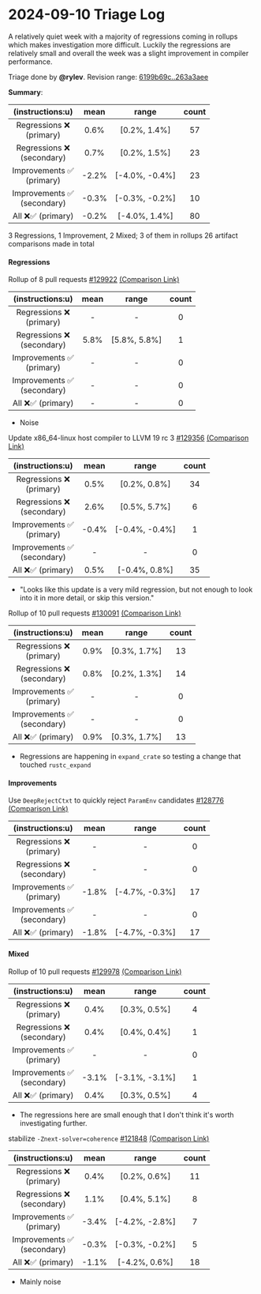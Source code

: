 # 2024-09-10 Triage Log

A relatively quiet week with a majority of regressions coming in rollups which makes investigation more difficult. Luckily the regressions are relatively small and overall the week was a slight improvement in compiler performance.

Triage done by **@rylev**.
Revision range: [6199b69c..263a3aee](https://perf.rust-lang.org/?start=6199b69c53a8c275ca3cd59647ea0af5ca29aae2&end=263a3aeeb8f2d0e9cc85eee61774d1f5f23dc3f5&absolute=false&stat=instructions%3Au)

**Summary**:

| (instructions:u)                   | mean  | range          | count |
|:----------------------------------:|:-----:|:--------------:|:-----:|
| Regressions ❌ <br /> (primary)    | 0.6%  | [0.2%, 1.4%]   | 57    |
| Regressions ❌ <br /> (secondary)  | 0.7%  | [0.2%, 1.5%]   | 23    |
| Improvements ✅ <br /> (primary)   | -2.2% | [-4.0%, -0.4%] | 23    |
| Improvements ✅ <br /> (secondary) | -0.3% | [-0.3%, -0.2%] | 10    |
| All ❌✅ (primary)                 | -0.2% | [-4.0%, 1.4%]  | 80    |


3 Regressions, 1 Improvement, 2 Mixed; 3 of them in rollups
26 artifact comparisons made in total

#### Regressions

Rollup of 8 pull requests [#129922](https://github.com/rust-lang/rust/pull/129922) [(Comparison Link)](https://perf.rust-lang.org/compare.html?start=6199b69c53a8c275ca3cd59647ea0af5ca29aae2&end=d6c8169c186ab16a3404cd0d0866674018e8a19e&stat=instructions:u)

| (instructions:u)                   | mean | range        | count |
|:----------------------------------:|:----:|:------------:|:-----:|
| Regressions ❌ <br /> (primary)    | -    | -            | 0     |
| Regressions ❌ <br /> (secondary)  | 5.8% | [5.8%, 5.8%] | 1     |
| Improvements ✅ <br /> (primary)   | -    | -            | 0     |
| Improvements ✅ <br /> (secondary) | -    | -            | 0     |
| All ❌✅ (primary)                 | -    | -            | 0     |
- Noise


Update x86_64-linux host compiler to LLVM 19 rc 3 [#129356](https://github.com/rust-lang/rust/pull/129356) [(Comparison Link)](https://perf.rust-lang.org/compare.html?start=d6c8169c186ab16a3404cd0d0866674018e8a19e&end=842d6fc32e3d0d26bb11fbe6a2f6ae2afccc06cb&stat=instructions:u)

| (instructions:u)                   | mean  | range          | count |
|:----------------------------------:|:-----:|:--------------:|:-----:|
| Regressions ❌ <br /> (primary)    | 0.5%  | [0.2%, 0.8%]   | 34    |
| Regressions ❌ <br /> (secondary)  | 2.6%  | [0.5%, 5.7%]   | 6     |
| Improvements ✅ <br /> (primary)   | -0.4% | [-0.4%, -0.4%] | 1     |
| Improvements ✅ <br /> (secondary) | -     | -              | 0     |
| All ❌✅ (primary)                 | 0.5%  | [-0.4%, 0.8%]  | 35    |
- "Looks like this update is a very mild regression, but not enough to look into it in more detail, or skip this version."


Rollup of 10 pull requests [#130091](https://github.com/rust-lang/rust/pull/130091) [(Comparison Link)](https://perf.rust-lang.org/compare.html?start=12b26c13fba25c9e1bc2fdf05f3c2dbb851c83de&end=878f49f5ff0dd88a85bcd5d99fc0d90e219c354c&stat=instructions:u)

| (instructions:u)                   | mean | range        | count |
|:----------------------------------:|:----:|:------------:|:-----:|
| Regressions ❌ <br /> (primary)    | 0.9% | [0.3%, 1.7%] | 13    |
| Regressions ❌ <br /> (secondary)  | 0.8% | [0.2%, 1.3%] | 14    |
| Improvements ✅ <br /> (primary)   | -    | -            | 0     |
| Improvements ✅ <br /> (secondary) | -    | -            | 0     |
| All ❌✅ (primary)                 | 0.9% | [0.3%, 1.7%] | 13    |
- Regressions are happening in `expand_crate` so testing a change that touched `rustc_expand`


#### Improvements

Use `DeepRejectCtxt` to quickly reject `ParamEnv` candidates [#128776](https://github.com/rust-lang/rust/pull/128776) [(Comparison Link)](https://perf.rust-lang.org/compare.html?start=17b322fa69eed7216dccc9f097eb68237cf62234&end=26b5599e4d6ed2b45152c60493c1788c0a27533d&stat=instructions:u)

| (instructions:u)                   | mean  | range          | count |
|:----------------------------------:|:-----:|:--------------:|:-----:|
| Regressions ❌ <br /> (primary)    | -     | -              | 0     |
| Regressions ❌ <br /> (secondary)  | -     | -              | 0     |
| Improvements ✅ <br /> (primary)   | -1.8% | [-4.7%, -0.3%] | 17    |
| Improvements ✅ <br /> (secondary) | -     | -              | 0     |
| All ❌✅ (primary)                 | -1.8% | [-4.7%, -0.3%] | 17    |


#### Mixed

Rollup of 10 pull requests [#129978](https://github.com/rust-lang/rust/pull/129978) [(Comparison Link)](https://perf.rust-lang.org/compare.html?start=009e73825af0e59ad4fc603562e038b3dbd6593a&end=eb33b43bab08223fa6b46abacc1e95e859fe375d&stat=instructions:u)

| (instructions:u)                   | mean  | range          | count |
|:----------------------------------:|:-----:|:--------------:|:-----:|
| Regressions ❌ <br /> (primary)    | 0.4%  | [0.3%, 0.5%]   | 4     |
| Regressions ❌ <br /> (secondary)  | 0.4%  | [0.4%, 0.4%]   | 1     |
| Improvements ✅ <br /> (primary)   | -     | -              | 0     |
| Improvements ✅ <br /> (secondary) | -3.1% | [-3.1%, -3.1%] | 1     |
| All ❌✅ (primary)                 | 0.4%  | [0.3%, 0.5%]   | 4     |
- The regressions here are small enough that I don't think it's worth investigating further.


stabilize `-Znext-solver=coherence` [#121848](https://github.com/rust-lang/rust/pull/121848) [(Comparison Link)](https://perf.rust-lang.org/compare.html?start=59d4114b2d1aaac9a6dfe770997f2e79ccfd28ab&end=17b322fa69eed7216dccc9f097eb68237cf62234&stat=instructions:u)

| (instructions:u)                   | mean  | range          | count |
|:----------------------------------:|:-----:|:--------------:|:-----:|
| Regressions ❌ <br /> (primary)    | 0.4%  | [0.2%, 0.6%]   | 11    |
| Regressions ❌ <br /> (secondary)  | 1.1%  | [0.4%, 5.1%]   | 8     |
| Improvements ✅ <br /> (primary)   | -3.4% | [-4.2%, -2.8%] | 7     |
| Improvements ✅ <br /> (secondary) | -0.3% | [-0.3%, -0.2%] | 5     |
| All ❌✅ (primary)                 | -1.1% | [-4.2%, 0.6%]  | 18    |
- Mainly noise

